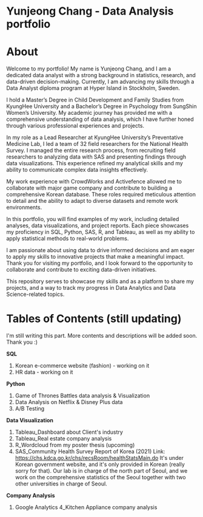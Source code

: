 # Yunjeong Chang - Data Analysis portfolio

# **About**
Welcome to my portfolio! My name is Yunjeong Chang, and I am a dedicated data analyst with a strong background in statistics, research, and data-driven decision-making. Currently, I am advancing my skills through a Data Analyst diploma program at Hyper Island in Stockholm, Sweden.

I hold a Master’s Degree in Child Development and Family Studies from KyungHee University and a Bachelor’s Degree in Psychology from SungShin Women’s University. My academic journey has provided me with a comprehensive understanding of data analysis, which I have further honed through various professional experiences and projects.

In my role as a Lead Researcher at KyungHee University’s Preventative Medicine Lab, I led a team of 32 field researchers for the National Health Survey. I managed the entire research process, from recruiting field researchers to analyzing data with SAS and presenting findings through data visualizations. This experience refined my analytical skills and my ability to communicate complex data insights effectively.

My work experience with CrowdWorks and Activefence allowed me to collaborate with major game company and contribute to building a comprehensive Korean database. These roles required meticulous attention to detail and the ability to adapt to diverse datasets and remote work environments.

In this portfolio, you will find examples of my work, including detailed analyses, data visualizations, and project reports. Each piece showcases my proficiency in SQL, Python, SAS, R, and Tableau, as well as my ability to apply statistical methods to real-world problems.

I am passionate about using data to drive informed decisions and am eager to apply my skills to innovative projects that make a meaningful impact. Thank you for visiting my portfolio, and I look forward to the opportunity to collaborate and contribute to exciting data-driven initiatives.

This repository serves to showcase my skills and as a platform to share my projects, and a way to track my progress in Data Analytics and Data Science-related topics.

# Tables of Contents (still updating)
I'm still writing this part. More contents and descriptions will be added soon. Thank you :)

**SQL**
1. Korean e-commerce website (fashion) - working on it
2. HR data - working on it

**Python**
1. Game of Thrones Battles data analysis & Visualization
2. Data Analysis on Netflix & Disney Plus data
3. A/B Testing

**Data Visualization**
1. Tableau_Dashboard about Client's industry
2. Tableau_Real estate company analysis
3. R_Wordcloud from my poster thesis (upcoming)
4. SAS_Community Health Survey Report of Korea (2021)
   Link: https://chs.kdca.go.kr/chs/recsRoom/healthStatsMain.do
   It's under Korean government website, and it's only provided in Korean (really sorry for that).
   Our lab is in charge of the north part of Seoul, and we work on the comprehensive statistics of the Seoul together with two other universities in charge of Seoul.

**Company Analysis**
1. Google Analytics 4_Kitchen Appliance company analysis
